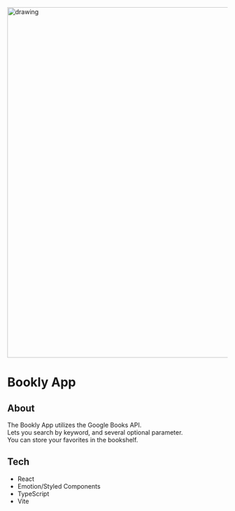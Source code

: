 <img src="https://user-images.githubusercontent.com/108495458/216030631-d0d7aa65-8896-46dd-aa2e-a9b3a8c3f44a.png" alt="drawing" width="800"/>

# Bookly App

## About
The Bookly App utilizes the Google Books API.<br/>
Lets you search by keyword, and several optional parameter.<br/>
You can store your favorites in the bookshelf.


## Tech
- React
- Emotion/Styled Components
- TypeScript
- Vite
